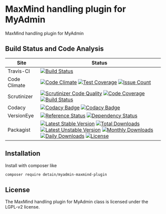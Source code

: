 # MaxMind handling plugin for MyAdmin

MaxMind handling plugin for MyAdmin

## Build Status and Code Analysis

Site          | Status
--------------|---------------------------
Travis-CI     | [![Build Status](https://travis-ci.org/detain/myadmin-maxmind-plugin.svg?branch=master)](https://travis-ci.org/detain/myadmin-maxmind-plugin)
Code Climate  | [![Code Climate](https://codeclimate.com/github/detain/myadmin-maxmind-plugin/badges/gpa.svg)](https://codeclimate.com/github/detain/myadmin-maxmind-plugin) [![Test Coverage](https://codeclimate.com/github/detain/myadmin-maxmind-plugin/badges/coverage.svg)](https://codeclimate.com/github/detain/myadmin-maxmind-plugin/coverage) [![Issue Count](https://codeclimate.com/github/detain/myadmin-maxmind-plugin/badges/issue_count.svg)](https://codeclimate.com/github/detain/myadmin-maxmind-plugin)
Scrutinizer   | [![Scrutinizer Code Quality](https://scrutinizer-ci.com/g/detain/myadmin-maxmind-plugin/badges/quality-score.png?b=master)](https://scrutinizer-ci.com/g/detain/myadmin-maxmind-plugin/?branch=master) [![Code Coverage](https://scrutinizer-ci.com/g/detain/myadmin-maxmind-plugin/badges/coverage.png?b=master)](https://scrutinizer-ci.com/g/detain/myadmin-maxmind-plugin/?branch=master) [![Build Status](https://scrutinizer-ci.com/g/detain/myadmin-maxmind-plugin/badges/build.png?b=master)](https://scrutinizer-ci.com/g/detain/myadmin-maxmind-plugin/build-status/master)
Codacy        | [![Codacy Badge](https://api.codacy.com/project/badge/Grade/226251fc068f4fd5b4b4ef9a40011d06)](https://www.codacy.com/app/detain/myadmin-maxmind-plugin) [![Codacy Badge](https://api.codacy.com/project/badge/Coverage/25fa74eb74c947bf969602fcfe87e349)](https://www.codacy.com/app/detain/myadmin-maxmind-plugin?utm_source=github.com&utm_medium=referral&utm_content=detain/myadmin-maxmind-plugin&utm_campaign=Badge_Coverage)
VersionEye    | [![Reference Status](https://www.versioneye.com/php/detain:myadmin-maxmind-plugin/reference_badge.svg?style=flat)](https://www.versioneye.com/php/detain:myadmin-maxmind-plugin/references) [![Dependency Status](https://www.versioneye.com/user/projects/592f7318bafc5500414dfd2a/badge.svg?style=flat-square)](https://www.versioneye.com/user/projects/592f7318bafc5500414dfd2a)
Packagist     | [![Latest Stable Version](https://poser.pugx.org/detain/myadmin-maxmind-plugin/version)](https://packagist.org/packages/detain/myadmin-maxmind-plugin) [![Total Downloads](https://poser.pugx.org/detain/myadmin-maxmind-plugin/downloads)](https://packagist.org/packages/detain/myadmin-maxmind-plugin) [![Latest Unstable Version](https://poser.pugx.org/detain/myadmin-maxmind-plugin/v/unstable)](//packagist.org/packages/detain/myadmin-maxmind-plugin) [![Monthly Downloads](https://poser.pugx.org/detain/myadmin-maxmind-plugin/d/monthly)](https://packagist.org/packages/detain/myadmin-maxmind-plugin) [![Daily Downloads](https://poser.pugx.org/detain/myadmin-maxmind-plugin/d/daily)](https://packagist.org/packages/detain/myadmin-maxmind-plugin) [![License](https://poser.pugx.org/detain/myadmin-maxmind-plugin/license)](https://packagist.org/packages/detain/myadmin-maxmind-plugin)


## Installation

Install with composer like

```sh
composer require detain/myadmin-maxmind-plugin
```

## License

The MaxMind handling plugin for MyAdmin class is licensed under the LGPL-v2 license.

